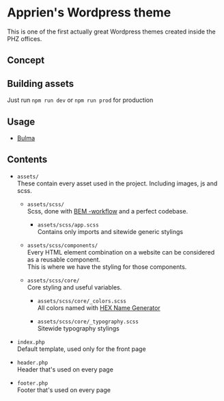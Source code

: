 # Apprien's Wordpress theme
This is one of the first actually great Wordpress themes created inside the PHZ offices.

## Concept
    
## Building assets
Just run `npm run dev` or `npm run prod` for production

## Usage
- [Bulma](https://bulma.io)

## Contents

- `assets/`  
These contain every asset used in the project. Including images, js and scss.

  - `assets/scss/`  
  Scss, done with [BEM -workflow](https://css-tricks.com/bem-101/) and a perfect codebase.
    
    - `assets/scss/app.scss`  
    Contains only imports and sitewide generic stylings
    
  - `assets/scss/components/`  
    Every HTML element combination on a website can be considered as a reusable component.  
    This is where we have the styling for those components.
    
  - `assets/scss/core/`  
    Core styling and useful variables.
    
    - `assets/scss/core/_colors.scss`  
    All colors named with [HEX Name Generator](http://chir.ag/projects/name-that-color/)
    
    - `assets/scss/core/_typography.scss`  
    Sitewide typography stylings

- `index.php`  
Default template, used only for the front page

- `header.php`  
Header that's used on every page

- `footer.php`  
Footer that's used on every page
